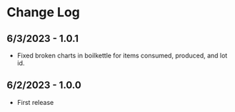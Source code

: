 # Change Log

## 6/3/2023 - 1.0.1

- Fixed broken charts in boilkettle for items consumed, produced, and lot id.

## 6/2/2023 - 1.0.0

- First release